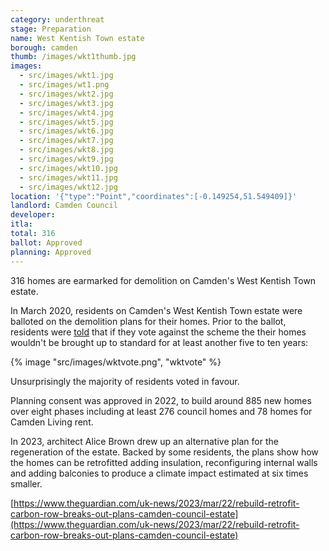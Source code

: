 ```yaml
---
category: underthreat
stage: Preparation
name: West Kentish Town estate 
borough: camden
thumb: /images/wkt1thumb.jpg
images:
  - src/images/wkt1.jpg
  - src/images/wt1.png
  - src/images/wkt2.jpg
  - src/images/wkt3.jpg
  - src/images/wkt4.jpg
  - src/images/wkt5.jpg
  - src/images/wkt6.jpg
  - src/images/wkt7.jpg
  - src/images/wkt8.jpg
  - src/images/wkt9.jpg
  - src/images/wkt10.jpg
  - src/images/wkt11.jpg
  - src/images/wkt12.jpg
location: '{"type":"Point","coordinates":[-0.149254,51.549409]}'
landlord: Camden Council
developer:
itla:
total: 316
ballot: Approved
planning: Approved 
---
```

316 homes are earmarked for demolition on Camden's West Kentish Town estate.

In March 2020, residents on Camden's West Kentish Town estate were balloted on the demolition plans for their homes.
Prior to the ballot, residents were [told](/images/wtoffer.pdf) that if they vote against the scheme the their homes wouldn't be brought up to standard for at least another five to ten years: 

{% image "src/images/wktvote.png", "wktvote" %}

Unsurprisingly the majority of residents voted in favour.

Planning consent was approved in 2022, to build around 885 new homes over eight phases including at least 276 council homes and 78 homes for Camden Living rent. 

In 2023, architect Alice Brown drew up an alternative plan for the regeneration of the estate. Backed by some residents, the plans show how the homes can be retrofitted adding insulation, reconfiguring internal walls and adding balconies to produce a climate impact estimated at six times smaller. 

[https://www.theguardian.com/uk-news/2023/mar/22/rebuild-retrofit-carbon-row-breaks-out-plans-camden-council-estate](https://www.theguardian.com/uk-news/2023/mar/22/rebuild-retrofit-carbon-row-breaks-out-plans-camden-council-estate)
